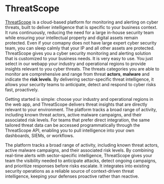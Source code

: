 # ThreatScope


<a href="https://threatscope-i0tj.onrender.com/" target="_blank">ThreatScope</a>  is a cloud-based platform for monitoring and alerting on cyber threats, built to deliver intelligence that is specific to your business context. It runs continuously, reducing the need for a large in-house security team while ensuring your intellectual property and digital assets remain protected. Even if your comapny does not have large expert cyber security team, you can sleep calmly that your IP and all other assets are protected. ThreatScope gives you a cyber security monitoring and alerting solution that is customized to your business needs. It is very easy to use. You just select in our webapp your industry and operational regions to provide insights relevant to you cyber threats. The threats categories you are able to monitor are comprehensive and range from threat **actors**, **malware** and indicate the **risk levels**. By delivering sector-specific threat intelligence, it allows your security teams to anticipate, detect and respond to cyber risks fast, proactively. 

Getting started is simple: choose your industry and operational regions in the web app, and ThreatScope delivers threat insights that are directly relevant to your environment. The platform tracks a broad range of activity, including known threat actors, active malware campaigns, and their associated risk levels. For teams that prefer direct integration, the same tailored threat data can be accessed programmatically through the ThreatScope API, enabling you to pull intelligence into your own dashboards, SIEMs, or workflows.

The platform tracks a broad range of activity, including known threat actors, active malware campaigns, and their associated risk levels. By combining real-time alerts with sector-specific intelligence, ThreatScope gives your team the visibility needed to anticipate attacks, detect ongoing campaigns, and prioritize responses before risks escalate. It integrates into existing security operations as a reliable source of context-driven threat intelligence, keeping your defenses proactive rather than reactive.